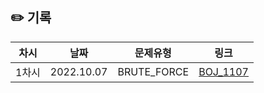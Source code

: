 ## ✏️ 기록   

| 차시  |    날짜    |  문제유형   |                       링크                       |
| :---: | :--------: | :---------: | :----------------------------------------------: |
| 1차시 | 2022.10.07 | BRUTE_FORCE | [BOJ_1107](https://www.acmicpc.net/problem/1107) |